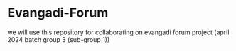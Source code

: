 # Evangadi-Forum
we will use this repository for collaborating on evangadi forum project (april 2024 batch group 3 (sub-group 1))
